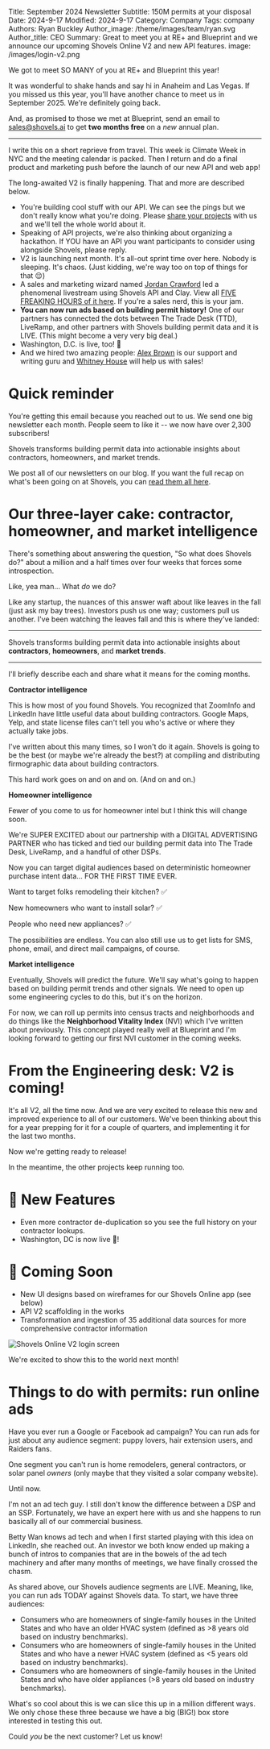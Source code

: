 Title: September 2024 Newsletter
Subtitle: 150M permits at your disposal
Date: 2024-9-17
Modified: 2024-9-17
Category: Company
Tags: company
Authors: Ryan Buckley
Author_image: /theme/images/team/ryan.svg
Author_title: CEO
Summary: Great to meet you at RE+ and Blueprint and we announce our upcoming Shovels Online V2 and new API features.
image: /images/login-v2.png


We got to meet SO MANY of you at RE+ and Blueprint this year!

It was wonderful to shake hands and say hi in Anaheim and Las Vegas. If you missed us this year, you'll have another chance to meet us in September 2025. We're definitely going back.

And, as promised to those we met at Blueprint, send an email to [sales@shovels.ai](mailto:sales@shovels.ai) to get  **two months free** on a  *new*  annual plan.

----------------------------------------------------------------

I write this on a short reprieve from travel. This week is Climate Week in NYC and the meeting calendar is packed. Then I return and do a final product and marketing push before the launch of our new API and web app!

The long-awaited V2 is finally happening. That and more are described below.

- You're building cool stuff with our API. We can see the pings but we don't really know what you're doing. Please [share your projects](https://forms.gle/FWZiYni8DvURC5nD6) with us and we'll tell the whole world about it.
- Speaking of API projects, we're also thinking about organizing a hackathon. If YOU have an API you want participants to consider using alongside Shovels, please reply.
- V2 is launching next month. It's all-out sprint time over here. Nobody is sleeping. It's chaos. (Just kidding, we're way too on top of things for that 😌)
- A sales and marketing wizard named [Jordan Crawford](https://www.linkedin.com/in/jordancrawford/) led a phenomenal livestream using Shovels API and Clay. View all [FIVE FREAKING HOURS of it here](https://www.youtube.com/watch?v=VF2t9qbBUDo). If you're a sales nerd, this is your jam.
- **You can now run ads based on building permit history!** One of our partners has connected the dots between The Trade Desk (TTD), LiveRamp, and other partners with Shovels building permit data and it is LIVE. (This might become a very very big deal.)
- Washington, D.C. is live, too! 🎩
- And we hired two amazing people: [Alex Brown](https://www.linkedin.com/in/alex-brown-9a4b0b19a/) is our support and writing guru and [Whitney House](https://www.linkedin.com/in/whitney-house/) will help us with sales!

# Quick reminder

You're getting this email because you reached out to us. We send one big newsletter each month. People seem to like it -- we now have over 2,300 subscribers!

Shovels transforms building permit data into actionable insights about contractors, homeowners, and market trends.

We post all of our newsletters on our blog. If you want the full recap on what's been going on at Shovels, you can  [read them all here](https://www.shovels.ai/blog/?category=Company).

# Our three-layer cake: contractor, homeowner, and market intelligence

There's something about answering the question, "So what does Shovels do?" about a million and a half times over four weeks that forces some introspection.

Like, yea man... What  *do* we do?

Like any startup, the nuances of this answer waft about like leaves in the fall (just ask my bay trees). Investors push us one way; customers pull us another. I've been watching the leaves fall and this is where they've landed:

--------------------------------

Shovels transforms building permit data into actionable insights about  **contractors**,  **homeowners**, and  **market trends**.

--------------------------------

I'll briefly describe each and share what it means for the coming months.

**Contractor intelligence**

This is how most of you found Shovels. You recognized that ZoomInfo and LinkedIn have little useful data about building contractors. Google Maps, Yelp, and state license files can't tell you who's active or where they actually take jobs.

I've written about this many times, so I won't do it again. Shovels is going to be the best (or maybe we're already the best?) at compiling and distributing firmographic data about building contractors.

This hard work goes on and on and on. (And on and on.)

**Homeowner intelligence**

Fewer of you come to us for homeowner intel but I think this will change soon.

We're SUPER EXCITED about our partnership with a DIGITAL ADVERTISING PARTNER who has ticked and tied our building permit data into The Trade Desk, LiveRamp, and a handful of other DSPs.

Now you can target digital audiences based on deterministic homeowner purchase intent data... FOR THE FIRST TIME EVER.

Want to target folks remodeling their kitchen? ✅

New homeowners who want to install solar? ✅

People who need new appliances? ✅

The possibilities are endless. You can also still use us to get lists for SMS, phone, email, and direct mail campaigns, of course.

**Market intelligence**

Eventually, Shovels will predict the future. We'll say what's going to happen based on building permit trends and other signals. We need to open up some engineering cycles to do this, but it's on the horizon.

For now, we can roll up permits into census tracts and neighborhoods and do things like the  **Neighborhood Vitality Index**  (NVI) which I've written about previously. This concept played really well at Blueprint and I'm looking forward to getting our first NVI customer in the coming weeks.

# From the Engineering desk: V2 is coming!

It's all V2, all the time now. And we are very excited to release this new and improved experience to all of our customers. We've been thinking about this for a year prepping for it for a couple of quarters, and implementing it for the last two months.

Now we're getting ready to release!

In the meantime, the other projects keep running too.

# 🚀 New Features

- Even more contractor de-duplication so you see the full history on your contractor lookups.
- Washington, DC is now live 🎩!

# 🔮 Coming Soon

- New UI designs based on wireframes for our Shovels Online app (see below)
- API V2 scaffolding in the works
- Transformation and ingestion of 35 additional data sources for more comprehensive contractor information

![Shovels Online V2 login screen]({static}/images/login-v2.png)

We're excited to show this to the world next month!

# Things to do with permits: run online ads

Have you ever run a Google or Facebook ad campaign? You can run ads for just about any audience segment: puppy lovers, hair extension users, and Raiders fans.

One segment you can't run is home remodelers, general contractors, or solar panel  *owners*  (only maybe that they visited a solar company website).

Until now.

I'm not an ad tech guy. I still don't know the difference between a DSP and an SSP. Fortunately, we have an expert here with us and she happens to run basically all of our commercial business.

Betty Wan knows ad tech and when I first started playing with this idea on LinkedIn, she reached out. An investor we both know ended up making a bunch of intros to companies that are in the bowels of the ad tech machinery and after many months of meetings, we have finally crossed the chasm.

As shared above, our Shovels audience segments are LIVE. Meaning, like, you can run ads TODAY against Shovels data. To start, we have three audiences:

- Consumers who are homeowners of single-family houses in the United States and who have an older HVAC system (defined as >8 years old based on industry benchmarks).
- Consumers who are homeowners of single-family houses in the United States and who have a newer HVAC system (defined as <5 years old based on industry benchmarks).
- Consumers who are homeowners of single-family houses in the United States and who have older appliances (>8 years old based on industry benchmarks).

What's so cool about this is we can slice this up in a million different ways. We only chose these three because we have a big (BIG!) box store interested in testing this out.

Could *you* be the next customer? Let us know!